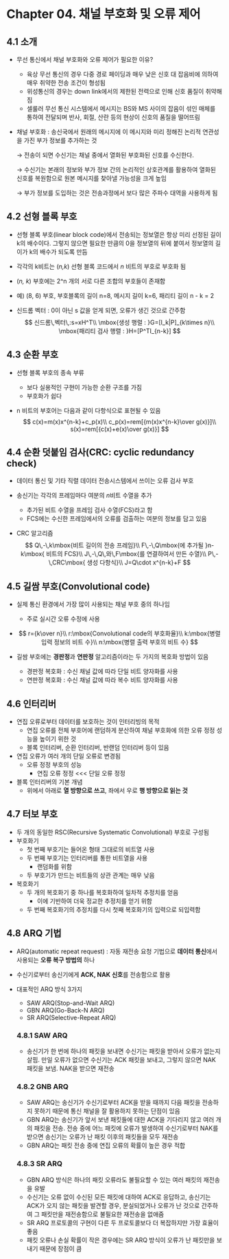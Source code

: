 # Chapter 04. 채널 부호화 및 오류 제어

## 4.1 소개

- 무선 통신에서 채널 부호화와 오류 제어가 필요한 이유?

  - 육상 무선 통신의 경우 다중 경로 페이딩과 매우 낮은 신호 대 잡음비에 의하여 매우 취약한 전송 조건이 형성됨
  - 위성통신의 경우는 down link에서의 제한된 전력으로 인해 신호 품질이 취약해짐
  - 셀룰러 무선 통신 시스템에서 메시지는 BS와 MS 사이의 잡음이 섞인 매체를 통하여 전달되며 반사, 회절, 산란 등의 현상이 신호의 품질을 떨어뜨림

- 채널 부호화 : 송신국에서 원래의 메시지에 이 메시지와 미리 정해진 논리적 연관성을 가진 부가 정보를 추가하는 것

  → 전송이 되면 수신기는 채널 중에서 열화된 부호화된 신호를 수신한다.

  → 수신기는 본래의 정보와 부가 정보 간의 논리적인 상호관계를 활용하여 열화된 신호를 복원함으로 원본 메시지를 찾아낼 가능성을 크게 높임

  → 부가 정보를 도입하는 것은 전송과정에서 보다 많은 주파수 대역을 사용하게 됨

## 4.2 선형 블록 부호

- 선형 블록 부호(linear block code)에서 전송되는 정보열은 항상 미리 선정된 길이 k의 배수이다. 그렇지 않으면 필요한 만큼의 0을 정보열의 뒤에 붙여서 정보열의 길이가 k의 배수가 되도록 만듬

- 각각의 k비트는 (*n,k*) 선형 블록 코드에서 *n* 비트의 부호로 부호화 됨

- (*n, k*) 부호에는 2^n 개의 서로 다른 조합의 부호들이 존재함

- 예) (8, 6) 부호, 부호블록의 길이 n=8, 메시지 길이 k=6, 패리티 길이 n - k = 2

- 신드롬 벡터 : 0이 아닌 s 값을 얻게 되면, 오류가 생긴 것으로 간주함
  $$
  신드롬\,벡터\,:s=xH^T\\
  \mbox{생성 행렬 : }G=[I_k|P]_{k\times n}\\
  \mbox{패리티 검사 행렬 : }H=[P^TI_{n-k}]
  $$

## 4.3 순환 부호

- 선형 블록 부호의 종속 부류

  - 보다 실용적인 구현이 가능한 순환 구조를 가짐
  - 부호화가 쉽다

- n 비트의 부호어는 다음과 같이 다항식으로 표현될 수 있음
  $$
  c(x)=m(x)x^{n-k}+c_p(x)\\
  c_p(x)=rem[{m(x)x^{n-k}\over g(x)}]\\
  s(x)=rem[{c(x)+e(x)\over g(x)}]
  $$

## 4.4 순환 덧붙임 검사(CRC: cyclic redundancy check)

- 데이터 통신 및 기타 직렬 데이터 전송시스템에서 쓰이는 오류 검사 부호
- 송신기는 각각의 프레임마다 여분의 *n*비트 수열을 추가
  - 추가된 비트 수열을 프레임 검사 수열(FCS)라고 함
  - FCS에는 수신한 프레임에서의 오류를 검출하는 여분의 정보를 담고 있음

- CRC 알고리즘
  $$
  Q\,-\,k\mbox{비트 길이의 전송 프레임}\\
  F\,-\,Q\mbox{에 추가될 }n-k\mbox{ 비트의 FCS}\\
  J\,-\,Q\,와\,F\mbox{를 연결하여서 만든 수열}\\
  P\,-\,CRC\mbox{ 생성 다항식}\\
  J=Q\cdot x^{n-k}+F
  $$

## 4.5 길쌈 부호(Convolutional code)

- 실제 통신 환경에서 가장 많이 사용되는 채널 부호 중의 하나임

  - 주로 실시간 오류 수정에 사용

- $$
  r={k\over n}\\
  r:\mbox{Convolutional code의 부호화율}\\
  k:\mbox{병렬 입력 정보의 비트 수}\\
  n:\mbox{병렬 출력 부호의 비트 수}
  $$

- 길쌈 부호에는 **경판정**과 **연판정** 알고리즘이라는 두 가지의 복호화 방법이 있음
  - 경판정 복호화 : 수신 채널 값에 따라 단일 비트 양자화를 사용
  - 연판정 복호화 : 수신 채널 값에 따라 복수 비트 양자화를 사용 

## 4.6 인터리버

- 연집 오류로부터 데이터를 보호하는 것이 인터리빙의 목적
  - 연집 오류를 전체 부호어에 랜덤하게 분산하여 채널 부호화에 의한 오류 정정 성능을 높이기 위한 것
  - 블록 인터리버,  순환 인터리버, 반랜덤 인터리버 등이 있음
- 연집 오류가 여러 개의 단일 오류로 변경됨
  - 오류 정정 부호의 성능
    - 연집 오류 정정 <<< 단일 오류 정정
- 블록 인터리버의 기본 개념
  - 위에서 아래로 **열 방향으로 쓰고**, 좌에서 우로 **행 방향으로 읽는 것**

## 4.7 터보 부호

- 두 개의 동일한 RSC(Recursive Systematic Convolutional) 부호로 구성됨
- 부호화기
  - 첫 번째 부호기는 들어온 형태 그대로의 비트열 사용
  - 두 번째 부호기는 인터리버를 통한 비트열을 사용
    - 랜덤화를 위함
  - 두 부호기가 만드는 비트들의 상관 관계는 매우 낮음
- 복호화기
  - 두 개의 복호화기 중 하나를 복호화하여 일차적 추정치를 얻음
    - 이에 기반하여 더욱 정교한 추정치를 얻기 위함
  - 두 번째 복호화기의 추정치를 다시 첫째 복호화기의 입력으로 되입력함

## 4.8 ARQ 기법

- ARQ(automatic repeat request) : 자동 재전송 요청 기법으로 **데이터 통신**에서 사용되는 **오류 복구 방법의** 하나

- 수신기로부터 송신기에게 **ACK, NAK 신호**를 전송함으로 활용

- 대표적인 ARQ 방식 3가지

  - SAW ARQ(Stop-and-Wait ARQ)
  - GBN ARQ(Go-Back-N ARQ)
  - SR ARQ(Selective-Repeat ARQ)

  ### 4.8.1 SAW ARQ

  - 송신기가 한 번에 하나의 패킷을 보내면 수신기는 패킷을 받아서 오류가 없는지 살핌. 만일 오류가 없으면 수신기는 ACK 패킷을 보내고, 그렇지 않으면 NAK 패킷을 보냄. NAK을 받으면 재전송

  ### 4.8.2 GNB ARQ

  - SAW ARQ는 송신기가 수신기로부터 ACK을 받을 때까지 다음 패킷을 전송하지 못하기 때문에 통신 채널을 잘 활용하지 못하는 단점이 있음
  - GBN ARQ는 송신기가 앞서 보낸 패킷들에 대한 ACK을 기다리지 않고 여러 개의 패킷을 전송. 전송 중에 어느 패킷에 오류가 발생하여 수신기로부터 NAK를 받으면 송신기는 오류가 난 패킷 이후의 패킷들을 모두 재전송
  - GBN ARQ는 패킷 전송 중에 연집 오류의 확률이 높은 경우 적합

  ### 4.8.3 SR ARQ

  - GBN ARQ 방식은 하나의 패킷 오류라도 불필요할 수 있는 여러 패킷의 재전송을 유발
  - 수신기는 오류 없이 수신된 모든 패킷에 대하여 ACK로 응답하고, 송신기는 ACK가 오지 않는 패킷을 발견할 경우, 분실되었거나 오류가 난 것으로 간주하여 그 패킷만을 재전송함으로 불필요한 재전송을 없애줌
  - SR ARQ 프로토콜의 구현이 다른 두 프로토콜보다 더 복잡하지만 가장 효율이 좋음
  - 패킷 오류나 손실 확률이 작은 경우에는 SR ARQ 방식이 오류가 난 패킷만을 보내기 때문에 장점이 큼
